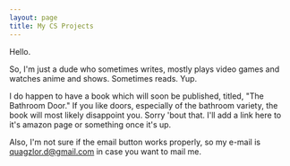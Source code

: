 ```yaml
---
layout: page
title: My CS Projects
---
```


Hello.

So, I'm just a dude who sometimes writes, mostly plays video games and watches anime and shows. Sometimes reads. Yup.

I do happen to have a book which will soon be published, titled, "The Bathroom Door." If you like doors, especially of the bathroom variety, the book will most likely disappoint you. Sorry 'bout that. I'll add a link here to it's amazon page or something once it's up.

Also, I'm not sure if the email button works properly, so my e-mail is quagzlor.d@gmail.com in case you want to mail me.
